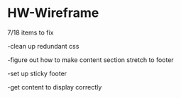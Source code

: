 # HW-Wireframe

7/18 items to fix

-clean up redundant css

-figure out how to make content section stretch to footer

-set up sticky footer

-get content to display correctly
